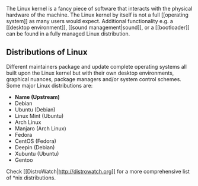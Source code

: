 The Linux kernel is a fancy piece of software that interacts with the physical hardware of the machine. The Linux kernel by itself is not a full [[operating system]] as many users would expect. Additional functionality e.g. a [[desktop environment]], [[sound management|sound]], or a [[bootloader]] can be found in a fully managed Linux distribution. 

## Distributions of Linux

Different maintainers package and update complete operating systems all built upon the Linux kernel but with their own desktop environments, graphical nuances, package managers and/or system control schemes. Some major Linux distributions are:

* **Name (Upstream)**
* Debian
* Ubuntu (Debian)
* Linux Mint (Ubuntu)
* Arch Linux
* Manjaro (Arch Linux)
* Fedora
* CentOS (Fedora)
* Deepin (Debian)
* Xubuntu (Ubuntu)
* Gentoo

Check [[DistroWatch|http://distrowatch.org]] for a more comprehensive list of *nix distributions.